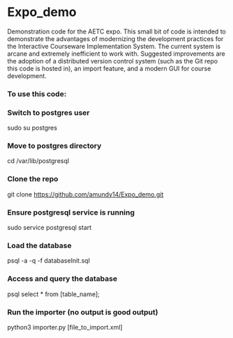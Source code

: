 # Expo_demo
Demonstration code for the AETC expo.
This small bit of code is intended to demonstrate the advantages of modernizing the development practices for the Interactive Courseware Implementation System. The current system is arcane and extremely inefficient to work with. Suggested improvements are the adoption of a distributed version control system (such as the Git repo this code is hosted in), an import feature, and a modern GUI for course development.

### To use this code: ###
### Switch to postgres user ###
sudo su postgres
### Move to postgres directory ###
cd /var/lib/postgresql
### Clone the repo ###
git clone https://github.com/amundy14/Expo_demo.git

### Ensure postgresql service is running ###
sudo service postgresql start

### Load the database ###
psql -a -q -f databaseInit.sql

### Access and query the database ###
psql
select * from [table_name];

### Run the importer (no output is good output) ###
python3 importer.py [file_to_import.xml]
